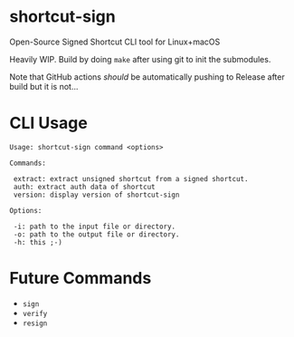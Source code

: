 # shortcut-sign
 Open-Source Signed Shortcut CLI tool for Linux+macOS

Heavily WIP. Build by doing `make` after using git to init the submodules.

Note that GitHub actions *should* be automatically pushing to Release after build but it is not...

# CLI Usage
```
Usage: shortcut-sign command <options>

Commands:

 extract: extract unsigned shortcut from a signed shortcut.
 auth: extract auth data of shortcut
 version: display version of shortcut-sign

Options:

 -i: path to the input file or directory.
 -o: path to the output file or directory.
 -h: this ;-)

```

# Future Commands

- `sign`
- `verify`
- `resign`
